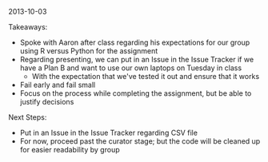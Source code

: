 2013-10-03

Takeaways:
+ Spoke with Aaron after class regarding his expectations for our group using R versus Python for the assignment
+ Regarding presenting, we can put in an Issue in the Issue Tracker if we have a Plan B and want to use our own laptops on Tuesday in class
  + With the expectation that we've tested it out and ensure that it works
+ Fail early and fail small
+ Focus on the process while completing the assignment, but be able to justify decisions

Next Steps:
+ Put in an Issue in the Issue Tracker regarding CSV file
+ For now, proceed past the curator stage; but the code will be cleaned up for easier readability by group
